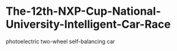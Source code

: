 # The-12th-NXP-Cup-National-University-Intelligent-Car-Race
photoelectric two-wheel self-balancing car

